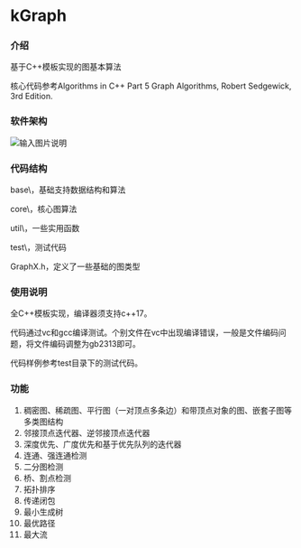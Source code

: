 # kGraph

### 介绍

基于C++模板实现的图基本算法

核心代码参考Algorithms in C++ Part 5 Graph Algorithms, Robert Sedgewick, 3rd Edition.


### 软件架构

![输入图片说明](https://images.gitee.com/uploads/images/2021/1102/100032_d62dde5c_8396825.jpeg "arch.jpg")


### 代码结构

base\，基础支持数据结构和算法

core\，核心图算法

util\，一些实用函数

test\，测试代码

GraphX.h，定义了一些基础的图类型


### 使用说明

全C++模板实现，编译器须支持c++17。

代码通过vc和gcc编译测试。个别文件在vc中出现编译错误，一般是文件编码问题，将文件编码调整为gb2313即可。

代码样例参考test目录下的测试代码。


### 功能

1.  稠密图、稀疏图、平行图（一对顶点多条边）和带顶点对象的图、嵌套子图等多类图结构
2.  邻接顶点迭代器、逆邻接顶点迭代器
3.  深度优先、广度优先和基于优先队列的迭代器
4.  连通、强连通检测
5.  二分图检测
6.  桥、割点检测
7.  拓扑排序
8.  传递闭包
9.  最小生成树
10.  最优路径
11. 最大流
